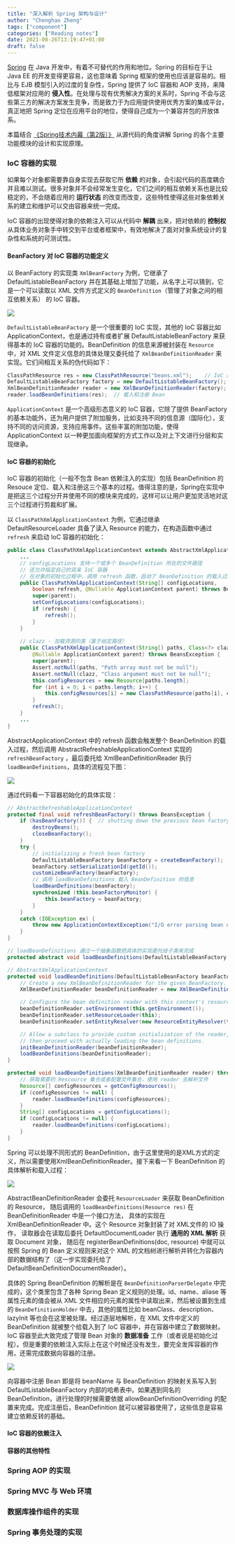 ```yaml
---
title: "深入解析 Spring 架构与设计"
author: "Chenghao Zheng"
tags: ["component"]
categories: ["Reading notes"]
date: 2021-08-26T13:19:47+01:00
draft: false
---
```


[Spring](https://spring.io/) 在 Java 开发中，有着不可替代的作用和地位。Spring 的目标在于让 Java EE 的开发变得更容易，这也意味着 Spring 框架的使用也应该是容易的。相比与 EJB 模型引入的过度的复杂性，Spring 提供了 IoC 容器和 AOP 支持，来降低框架对应用的 **侵入性**。在处理与现有优秀解决方案的关系时，Spring 不会与这些第三方的解决方案发生竞争，而是致力于为应用提供使用优秀方案的集成平台，真正地把 Spring 定位在应用平台的地位，使得自己成为一个兼容并包的开放体系。

本篇结合 [《Spring技术内幕（第2版）》](https://book.douban.com/subject/10470970/) 从源代码的角度讲解 Spring 的各个主要功能模块的设计和实现原理。

### IoC 容器的实现

如果每个对象都需要靠自身实现去获取它所 **依赖** 的对象，会引起代码的高度耦合并且难以测试。很多对象并不会经常发生变化，它们之间的相互依赖关系也是比较稳定的，不会随着应用的 **运行状态** 的改变而改变，这些特性使得这些对象依赖关系的建立和维护可以交由容器来统一完成。

IoC 容器的出现使得对象的依赖注入可以从代码中 **解耦** 出来，把对依赖的 **控制权** 从具体业务对象手中转交到平台或者框架中，有效地解决了面对对象系统设计的复杂性和系统的可测试性。

#### BeanFactory 对 IoC 容器的功能定义

以 BeanFactory 的实现类 `XmlBeanFactory` 为例，它继承了 DefaultListableBeanFactory 并在其基础上增加了功能，从名字上可以猜到，它是一个可以读取以 XML 文件方式定义的 `BeanDefinition`（管理了对象之间的相互依赖关系） 的 IoC 容器。

![](/images/XmlBeanFactory.png)

`DefaultListableBeanFactory` 是一个很重要的 IoC 实现，其他的 IoC 容器比如 ApplicationContext，也是通过持有或者扩展 DefaultListableBeanFactory 来获得基本的 IoC 容器的功能的。BeanDefinition 的信息来源被封装在 `Resource` 中，对 XML 文件定义信息的具体处理又委托给了 `XmlBeanDefinitionReader` 来实现。它们间相互关系的伪代码如下：

```java
ClassPathResource res = new ClassPathResource("beans.xml");    // IoC 配置文件的抽象资源
DefaultListableBeanFactory factory = new DefaultListableBeanFactory();
XmlBeanDefinitionReader reader = new XmlBeanDefinitionReader(factory);  // BeanDefinition 读取器
reader.loadBeanDefinitions(res);  // 载入和注册 Bean
```

`ApplicationContext` 是一个高级形态意义的 IoC 容器，它除了提供 BeanFactory 的基本功能外，还为用户提供了附加服务，比如支持不同的信息源（国际化），支持不同的访问资源，支持应用事件。这些丰富的附加功能，使得 ApplicationContext 以一种更加面向框架的方式工作以及对上下文进行分层和实现继承。

#### IoC 容器的初始化

IoC 容器的初始化（一般不包含 Bean 依赖注入的实现）包括 BeanDefinition 的 Resouce 定位、载入和注册这三个基本的过程。值得注意的是，Spring在实现中是把这三个过程分开并使用不同的模块来完成的，这样可以让用户更加灵活地对这三个过程进行剪裁和扩展。

以 `ClassPathXmlApplicationContext` 为例，它通过继承 DefaultResourceLoader 具备了读入 Resource 的能力，在构造函数中通过 `refresh` 来启动 IoC 容器的初始化：

```java
public class ClassPathXmlApplicationContext extends AbstractXmlApplicationContext {
    ...
    // configLocations 支持一个或多个 BeanDefinition 所在的文件路径
    // 还允许指定自己的双亲 IoC 容器
    // 在对象的初始化过程中，调用 refresh 函数，启动了 BeanDefinition 的载入过程（后文分析）
    public ClassPathXmlApplicationContext(String[] configLocations, 
        boolean refresh, @Nullable ApplicationContext parent) throws BeansException {
        super(parent);
        setConfigLocations(configLocations);
        if (refresh) {
            refresh();
        }
    }
    
    // clazz - 加载资源的类（基于给定路径）
    public ClassPathXmlApplicationContext(String[] paths, Class<?> clazz, 
        @Nullable ApplicationContext parent) throws BeansException {
        super(parent);
        Assert.notNull(paths, "Path array must not be null");
        Assert.notNull(clazz, "Class argument must not be null");
        this.configResources = new Resource[paths.length];
        for (int i = 0; i < paths.length; i++) {
            this.configResources[i] = new ClassPathResource(paths[i], clazz);
        }
        refresh();
    }
    ...
}
```

AbstractApplicationContext 中的 refresh 函数会触发整个 BeanDefinition 的载入过程，然后调用  AbstractRefreshableApplicationContext 实现的 `refreshBeanFactory` ，最后委托给 XmlBeanDefinitionReader 执行 `loadBeanDefinitions`，具体的流程见下图：

![](/images/spring-refreshBeanFactory.png)

通过代码看一下容器初始化的具体实现：

```java
// AbstractRefreshableApplicationContext
protected final void refreshBeanFactory() throws BeansException {
    if (hasBeanFactory()) {  // shutting down the previous bean factory (if any)
        destroyBeans();
        closeBeanFactory();
    }
    try {
        // initializing a fresh bean factory
        DefaultListableBeanFactory beanFactory = createBeanFactory(); 
        beanFactory.setSerializationId(getId());
        customizeBeanFactory(beanFactory);
        // 调用 loadBeanDefinitions 载入 BeanDefinition 的信息
        loadBeanDefinitions(beanFactory);
        synchronized (this.beanFactoryMonitor) {
            this.beanFactory = beanFactory;
        }
    }
    catch (IOException ex) {
        throw new ApplicationContextException("I/O error parsing bean definition source for " + getDisplayName(), ex);
    }
}

// loadBeanDefinitions 通过一个抽象函数把具体的实现委托给子类来完成
protected abstract void loadBeanDefinitions(DefaultListableBeanFactory beanFactory) throws BeansException, IOException;

// AbstractXmlApplicationContext
protected void loadBeanDefinitions(DefaultListableBeanFactory beanFactory) throws BeansException, IOException {
    // Create a new XmlBeanDefinitionReader for the given BeanFactory.
    XmlBeanDefinitionReader beanDefinitionReader = new XmlBeanDefinitionReader(beanFactory);

    // Configure the bean definition reader with this context's resource loading environment.
    beanDefinitionReader.setEnvironment(this.getEnvironment());
    beanDefinitionReader.setResourceLoader(this);
    beanDefinitionReader.setEntityResolver(new ResourceEntityResolver(this));

    // Allow a subclass to provide custom initialization of the reader,
    // then proceed with actually loading the bean definitions.
    initBeanDefinitionReader(beanDefinitionReader);
    loadBeanDefinitions(beanDefinitionReader);
}

protected void loadBeanDefinitions(XmlBeanDefinitionReader reader) throws BeansException, IOException {
    // 获取需要的 Rescource 集合或者配置文件集合，使用 reader 去解析文件
    Resource[] configResources = getConfigResources();
    if (configResources != null) {
        reader.loadBeanDefinitions(configResources);
    }
    String[] configLocations = getConfigLocations();
    if (configLocations != null) {
        reader.loadBeanDefinitions(configLocations);
    }
}
```

Spring 可以处理不同形式的 BeanDefinition，由于这里使用的是XML方式的定义，所以需要使用XmlBeanDefinitionReader。接下来看一下 BeanDefinition 的具体解析和载入过程：

![](/images/spring-loadBeanDefinition.png)

AbstractBeanDefinitionReader 会委托 `ResourceLoader` 来获取 BeanDefinition 的 Resource，
随后调用的 `loadBeanDefinitions(Resource res)` 在 BeanDefinitionReader 中是一个接口方法，
具体的实现在 XmlBeanDefinitionReader 中。这个 Resource 对象封装了对 XML文件的 IO 操作，
读取器会在读取后委托 DefaultDocumentLoader 执行 **通用的 XML 解析** 获取 Document 对象，
随后在 registerBeanDefinitions(doc, resource) 中就可以按照 Spring 的 Bean 定义规则来对这个 XML 的文档树进行解析并转化为容器内部的数据结构了（这一步实现委托给了 DefaultBeanDefinitionDocumentReader）。

具体的 Spring BeanDefinition 的解析是在 `BeanDefinitionParserDelegate` 中完成的，这个类里包含了各种 Spring Bean 定义规则的处理。id、name、aliase 等属性元素的值会被从 XML 文件相应的元素的属性中读取出来，然后被设置到生成的 `BeanDefinitionHolder` 中去，其他的属性比如 beanClass、description、lazyInit 等也会在这里被处理。经过逐层地解析，在 XML 文件中定义的 BeanDefinition 就被整个给载入到了 IoC 容器中，并在容器中建立了数据映射。IoC 容器至此大致完成了管理 Bean 对象的 **数据准备** 工作（或者说是初始化过程）。但是重要的依赖注入实际上在这个时候还没有发生，要完全发挥容器的作用，还需完成数据向容器的注册。

![](/images/spring-BeanDefinitionReader.png)

向容器中注册 Bean 即是将 beanName 与 BeanDefinition 的映射关系写入到 DefaultListableBeanFactory 内部的哈希表中。如果遇到同名的 BeanDefinition，进行处理的时候需要依据 allowBeanDefinitionOverriding 的配置来完成。完成注册后，BeanDefinition 就可以被容器使用了，这些信息是容易建立依赖反转的基础。

#### IoC 容器的依赖注入

####  容器的其他特性



### Spring AOP 的实现



### Spring MVC 与 Web 环境



### 数据库操作组件的实现



### Spring 事务处理的实现

